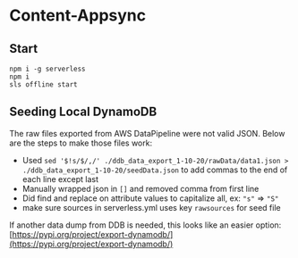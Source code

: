 # Content-Appsync

## Start

```
npm i -g serverless
npm i
sls offline start
```

## Seeding Local DynamoDB

The raw files exported from AWS DataPipeline were not valid JSON. Below are the steps to make those files work:

- Used `sed '$!s/$/,/' ./ddb_data_export_1-10-20/rawData/data1.json > ./ddb_data_export_1-10-20/seedData.json` to add
  commas to the end of each line except last
- Manually wrapped json in `[]` and removed comma from first line
- Did find and replace on attribute values to capitalize all, ex: `"s"` ⇒ `"S"`
- make sure sources in serverless.yml uses key `rawsources` for seed file

If another data dump from DDB is needed, this looks like an easier option:
[https://pypi.org/project/export-dynamodb/](https://pypi.org/project/export-dynamodb/)
